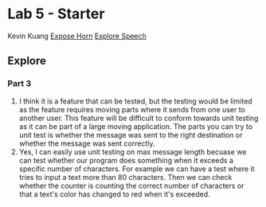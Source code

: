 # Lab 5 - Starter
Kevin Kuang
[Expose Horn](https://kevku.github.io/CSE110_Lab5_Starter/expose.html)
[Explore Speech](https://kevku.github.io/CSE110_Lab5_Starter/explore.html)

## Explore
### Part 3
1. I think it is a feature that can be tested, but the testing would be limited as the feature requires moving parts where it sends from one user to another user. This feature will be difficult to conform towards unit testing as it can be part of a large moving application. The parts you can try to unit test is whether the message was sent to the right destination or whether the message was sent correctly.
2. Yes, I can easily use unit testing on max message length becuase we can test whether our program does something when it exceeds a specific number of characters. For example we can have a test where it tries to input a text more than 80 characters. Then we can check whether the counter is counting the correct number of characters or that a text's color has changed to red when it's exceeded.